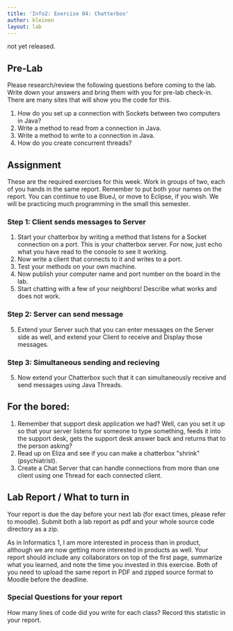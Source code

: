 ```yaml
---
title: 'Info2: Exercise 04: Chatterbox'
author: kleinen
layout: lab
---
```


not yet released.

## Pre-Lab
Please research/review the following questions before coming to the lab. Write down your answers and bring them with you for pre-lab check-in. There are many sites that will show you the code for this.

1. How do you set up a connection with Sockets between two computers in Java?
2. Write a method to read from a connection in Java.
3. Write a method to write to a connection in Java.
4. How do you create concurrent threads?

## Assignment

These are the required exercises for this week. Work in groups of two, each of you hands in the same report. Remember to put both your names on the report. You can continue to use BlueJ, or move to Eclipse, if you wish. We will be practicing much programming in the small this semester.

### Step 1: Client sends messages to Server

1. Start your chatterbox by writing a method that listens for a Socket connection on a port. This is your chatterbox server.  For now, just echo what you have read to the console to see it working.
2. Now write a client that connects to it and writes to a port.
3. Test your methods on your own machine.
4. Now publish your computer name and port number on the board in the lab.
4. Start chatting with a few of your neighbors! Describe what works and does not work.

### Step 2: Server can send message
5. Extend your Server such that you can enter messages on the Server side as well, and extend your Client to receive and Display those messages.

### Step 3: Simultaneous sending and recieving
5. Now extend your Chatterbox such that it can simultaneously receive and send messages using Java Threads.

## For the bored:

1. Remember that support desk application we had? Well, can you set it up so that your server listens for someone to type something, feeds it into the support desk, gets the support desk answer back and returns that to the person asking?
2. Read up on Eliza and see if you can make a chatterbox "shrink" (psychiatrist).
3. Create a Chat Server that can handle connections from more than one client using one Thread for each connected client.

## Lab Report / What to turn in

Your report is due the day before your next lab (for exact times, please refer to moodle). Submit both a lab report as pdf and your whole source code directory as a zip.

As in Informatics 1, I am more interested in process than in product,
although we are now getting more interested in products as well.
Your report should include any collaborators on top of the first page,
summarize what you learned,
and note the time you invested in this exercise.
Both of you need to upload the same report in PDF and zipped source format to Moodle before the
deadline.

### Special Questions for your report
How many lines of code did you write for each class? Record this statistic in your report.
